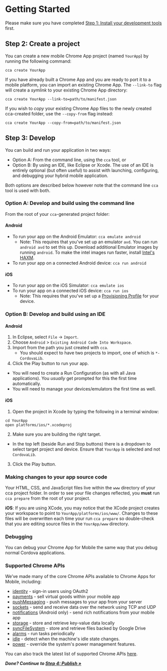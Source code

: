 # Getting Started

Please make sure you have completed [Step 1: Install your development tools](Installation.md) first.

## Step 2: Create a project

You can create a new mobile Chrome App project (named `YourApp`) by running the following command:

    cca create YourApp

If you have already built a Chrome App and you are ready to port it to a mobile platform, you can import an existing Chrome App. The `--link-to` flag will create a _symlink_ to your existing Chrome App directory:

    cca create YourApp --link-to=path/to/manifest.json

If you wish to _copy_ your existing Chrome App files to the newly created cca-created folder, use the `--copy-from` flag instead:

    cca create YourApp --copy-from=path/to/manifest.json

## Step 3: Develop

You can build and run your application in two ways:
* Option A: From the command line, using the `cca` tool, or
* Option B: By using an IDE, like Eclipse or Xcode. The use of an IDE is entirely optional (but often useful) to assist with launching, configuring, and debugging your hybrid mobile application.

Both options are described below however note that the command line `cca` tool is used with both.

### Option A: Develop and build using the command line

From the root of your `cca`-generated project folder:

#### Android
* To run your app on the Android Emulator: `cca emulate android`
  * Note: This requires that you've set up an emulator `avd`. You can run `android avd` to set this up. Download additional Emulator images by running `android`. To make the intel images run faster, install [Intel's HAXM](http://software.intel.com/en-us/articles/intel-hardware-accelerated-execution-manager/).
* To run your app on a connected Android device: `cca run android`

#### iOS
* To run your app on the iOS Simulator: `cca emulate ios`
* To run your app on a connected iOS device: `cca run ios`
  * Note: This requires that you've set up a [Provisioning Profile](http://stackoverflow.com/questions/3362652/what-is-a-provisioning-profile-used-for-when-developing-iphone-applications) for your device.

### Option B: Develop and build using an IDE

#### Android

1. In Eclipse, select `File` -> `Import`.
2. Choose `Android` > `Existing Android Code Into Workspace`.
3. Import from the path you just created with `cca`.
    * You should expect to have two projects to import, one of which is `*-CordovaLib`.
4. Click the Play button to run your app.
  * You will need to create a Run Configuration (as with all Java applications).  You _usually_ get prompted for this the first time automatically.
  * You will need to manage your devices/emulators the first time as well.

#### iOS

1. Open the project in Xcode by typing the following in a terminal window:
```
cd YourApp
open platforms/ios/*.xcodeproj
```

2. Make sure you are building the right target.
 * In the top left (beside Run and Stop buttons) there is a dropdown to select target project and device. Ensure that `YourApp` is selected and not `CordovaLib`. 

3. Click the Play button.

### Making changes to your app source code

Your HTML, CSS, and JavaScript files live within the `www` directory of your cca project folder. In order to see your file changes reflected, you **must** run `cca prepare` from the root of your project.

**iOS**: If you are using XCode, you may notice that the XCode project creates your workspace to point to `YourApp/platforms/ios/www/`. Changes to these files will be overwritten each time your run `cca prepare` so double-check that you are editing source files in the `YourApp/www` directory.

### Debugging

You can debug your Chrome App for Mobile the same way that you debug normal Cordova applications.

### Supported Chrome APIs 

We’ve made many of the core Chrome APIs available to Chrome Apps for Mobile, including:

* <a href="http://developer.chrome.com/apps/identity.html">identity</a> - sign-in users using OAuth2
* <a href="http://developer.chrome.com/apps/payments.html">payments</a> - sell virtual goods within your mobile app
* <a href="http://developer.chrome.com/apps/pushMessaging.html">pushMessaging</a> - push messages to your app from your server
* <a href="http://developer.chrome.com/apps/sockets.html">sockets</a> - send and receive data over the network using TCP and UDP
* <a href="http://developer.chrome.com/apps/notifications.html">notifications</a> (Android only) - send rich notifications from your mobile app
* <a href="http://developer.chrome.com/apps/storage.html">storage</a> - store and retrieve key-value data locally
* <a href="http://developer.chrome.com/apps/syncFileSystem.html">syncFileSystem</a> - store and retrieve files backed by Google Drive
* <a href="http://developer.chrome.com/apps/alarms.html">alarms</a> - run tasks periodically
* <a href="http://developer.chrome.com/apps/idle.html">idle</a> -  detect when the machine's idle state changes.
* <a href="http://developer.chrome.com/apps/power.html">power</a> - override the system's power management features.

You can also track the latest list of supported Chrome APIs [here](APIStatus.md).

_**Done? Continue to [Step 4: Publish &raquo;](Publish.md)**_
